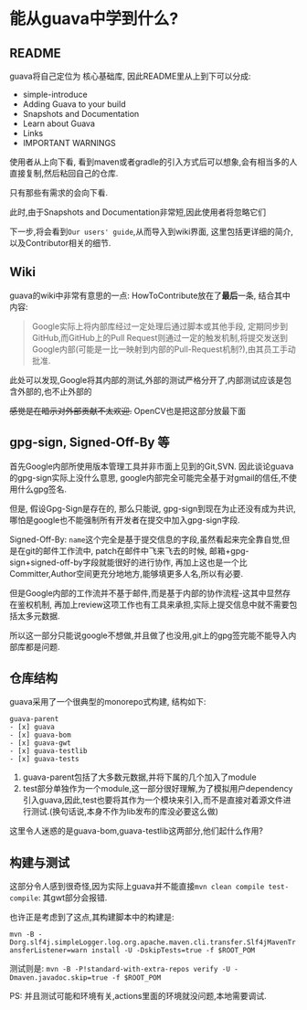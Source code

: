 # 能从guava中学到什么?

## README

guava将自己定位为 核心基础库, 因此README里从上到下可以分成:

+ simple-introduce
+ Adding Guava to your build
+ Snapshots and Documentation
+ Learn about Guava
+ Links
+ IMPORTANT WARNINGS

使用者从上向下看, 看到maven或者gradle的引入方式后可以想象,会有相当多的人直接复制,然后粘回自己的仓库.

只有那些有需求的会向下看.

此时,由于Snapshots and Documentation非常短,因此使用者将忽略它们

下一步,将会看到`Our users' guide`,从而导入到wiki界面, 这里包括更详细的简介,以及Contributor相关的细节.

## Wiki

guava的wiki中非常有意思的一点: HowToContribute放在了**最后**一条, 结合其中内容:

> Google实际上将内部库经过一定处理后通过脚本或其他手段, 定期同步到GitHub,而GitHub上的Pull Request则通过一定的触发机制,将提交发送到Google内部(可能是一比一映射到内部的Pull-Request机制?),由其员工手动批准.

此处可以发现,Google将其内部的测试,外部的测试严格分开了,内部测试应该是包含外部的,也不止外部的

~~感觉是在暗示对外部贡献不太欢迎.~~ OpenCV也是把这部分放最下面

## gpg-sign, Signed-Off-By 等

首先Google内部所使用版本管理工具并非市面上见到的Git,SVN. 因此谈论guava的gpg-sign实际上没什么意思, google内部完全可能完全基于对gmail的信任,不使用什么gpg签名.

但是, 假设Gpg-Sign是存在的, 那么只能说, gpg-sign到现在为止还没有成为共识,哪怕是google也不能强制所有开发者在提交中加入gpg-sign字段.

Signed-Off-By: `name`这个完全是基于提交信息的字段,虽然看起来完全靠自觉,但是在git的邮件工作流中, patch在邮件中飞来飞去的时候, 邮箱+gpg-sign+signed-off-by字段就能很好的进行协作, 再加上这也是一个比Committer,Author空间更充分地地方,能够填更多人名,所以有必要.

但是Google内部的工作流并不基于邮件,而是基于内部的协作流程-这其中显然存在鉴权机制, 再加上review这项工作也有工具来承担,实际上提交信息中就不需要包括太多元数据.

所以这一部分只能说google不想做,并且做了也没用,git上的gpg签完能不能导入内部库都是问题.

## 仓库结构

guava采用了一个很典型的monorepo式构建,
结构如下:

``` log
guava-parent
- [x] guava
- [x] guava-bom
- [x] guava-gwt
- [x] guava-testlib
- [x] guava-tests
```

1. guava-parent包括了大多数元数据,并将下属的几个加入了module
2. test部分单独作为一个module,这一部分很好理解,为了模拟用户dependency引入guava,因此,test也要将其作为一个模块来引入,而不是直接对着源文件进行测试.(换句话说,本身不作为lib发布的库没必要这么做)

这里令人迷惑的是guava-bom,guava-testlib这两部分,他们起什么作用?

## 构建与测试

这部分令人感到很奇怪,因为实际上guava并不能直接`mvn clean compile test-compile`: 其gwt部分会报错.

也许正是考虑到了这点,其构建脚本中的构建是:

`mvn -B -Dorg.slf4j.simpleLogger.log.org.apache.maven.cli.transfer.Slf4jMavenTransferListener=warn install -U -DskipTests=true -f $ROOT_POM`

测试则是: `mvn -B -P!standard-with-extra-repos verify -U -Dmaven.javadoc.skip=true -f $ROOT_POM`

PS: 并且测试可能和环境有关,actions里面的环境就没问题,本地需要调试.